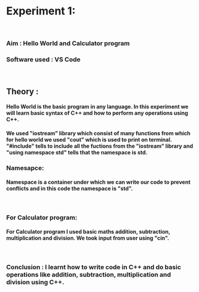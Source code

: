 <h1>Experiment 1:</h1><br>
<h3>Aim : Hello World and Calculator program</h3>
<h3>Software used : VS Code</h3>
<br>
<h2>Theory :</h2>
<h4>Hello World is the basic program in any language. In this experiment we will learn basic syntax of C++ and how to perform any operations using C++.</h4>
<h4>We used "iostream" library which consist of many functions from which for hello world we used "cout" which is used to print on terminal. "#include" tells to include all the fuctions from the "iostream" library and "using namespace std" tells that the namespace is std.</h4>
<h3>Namesapce: </h3>
<h4>Namespace is a container under which we can write our code to prevent conflicts and in this code the namespace is "std".</h4><br>
<h3>For Calculator program: </h3>
<h4>For Calculator program I used basic maths addition, subtraction, multiplication and division. We took input from user using "cin".</h4><br>
<h3>Conclusion : I learnt how to write code in C++ and do basic operations like addition, subtraction, multiplication and division using C++.</h3>
